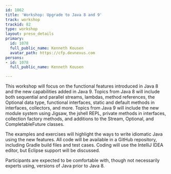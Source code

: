 ```yaml
---
id: 1862
title: 'Workshop: Upgrade to Java 8 and 9'
track: workshop
trackid: 82
type: workshop
layout: preso_details
primary:
  id: 1078
  full_public_name: Kenneth Kousen
  avatar_path: https://cfp.devnexus.com
persons:
- id: 1078
  full_public_name: Kenneth Kousen

---
```

This workshop will focus on the functional features introduced in Java 8 and the new capabilities added in Java 9. Topics from Java 8 will include both sequential and parallel streams, lambdas, method references, the Optional data type, functional interfaces, static and default methods in interfaces, collectors, and more. Topics from Java 9 will include the new module system using Jigsaw, the jshell REPL, private methods in interfaces, collection factory methods, and additions to the Stream, Optional, and CompletableFuture classes.

The examples and exercises will highlight the ways to write idiomatic Java using the new features. All code will be available in a GitHub repository, including Gradle build files and test cases. Coding will use the IntelliJ IDEA editor, but Eclipse support will be discussed.

Participants are expected to be comfortable with, though not necessarily experts using, versions of Java prior to Java 8.